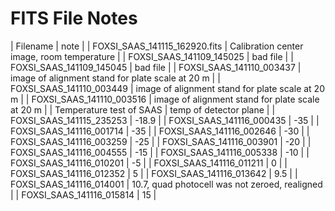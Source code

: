 FITS File Notes
===============

| Filename | note |
| FOXSI_SAAS_141115_162920.fits | Calibration center image, room temperature |
| FOXSI_SAAS_141109_145025 | bad file |
| FOXSI_SAAS_141109_145045 | bad file |
| FOXSI_SAAS_141110_003437 | image of alignment stand for plate scale at 20 m |
| FOXSI_SAAS_141110_003449 | image of alignment stand for plate scale at 20 m |
| FOXSI_SAAS_141110_003516 | image of alignment stand for plate scale at 20 m |
| Temperature test of SAAS | temp of detector plane |
| FOXSI_SAAS_141115_235253 | -18.9 |
| FOXSI_SAAS_141116_000435 | -35 |
| FOXSI_SAAS_141116_001714 | -35 |
| FOXSI_SAAS_141116_002646 | -30 |
| FOXSI_SAAS_141116_003259 | -25 |
| FOXSI_SAAS_141116_003901 | -20 |
| FOXSI_SAAS_141116_004555 | -15 |
| FOXSI_SAAS_141116_005338 | -10 |
| FOXSI_SAAS_141116_010201 | -5 |
| FOXSI_SAAS_141116_011211 | 0 |
| FOXSI_SAAS_141116_012352 | 5 |
| FOXSI_SAAS_141116_013642 | 9.5 |
| FOXSI_SAAS_141116_014001 | 10.7, quad photocell was not zeroed, realigned |
| FOXSI_SAAS_141116_015814 | 15 |